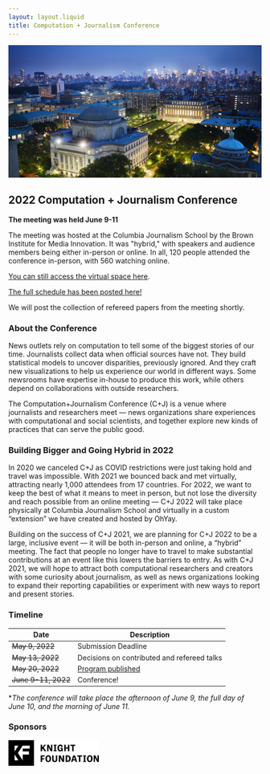 ```yaml
---
layout: layout.liquid
title: Computation + Journalism Conference
---
```

![Columbia image](images/columbiaImage.jpeg)

## 2022 Computation + Journalism Conference

**The meeting was held June 9-11**

The meeting was hosted at the Columbia Journalism School by the Brown Institute for Media Innovation. It was "hybrid," with speakers and audience members being either in-person or online. In all, 120 people attended the conference in-person, with 560 watching online.

[You can still access the virtual space here](https://cj2022.brown.columbia.edu/live).

[The full schedule has been posted here!](https://cj2022.brown.columbia.edu/schedule)

We will post the collection of refereed papers from the meeting shortly.


### About the Conference

News outlets rely on computation to tell some of the biggest stories of our time. Journalists collect data when official sources have not. They build statistical models to uncover disparities, previously ignored. And they craft new visualizations to help us experience our world in different ways. Some newsrooms have expertise in-house to produce this work, while others depend on collaborations with outside researchers.

The Computation+Journalism Conference (C+J) is a venue where journalists and researchers meet — news organizations share experiences with computational and social scientists, and together explore new kinds of practices that can serve the public good. 

### Building Bigger and Going Hybrid in 2022

In 2020 we canceled C+J as COVID restrictions were just taking hold and travel was impossible. With 2021 we bounced back and met virtually, attracting nearly 1,000 attendees from 17 countries. For 2022, we want to keep the best of what it means to meet in person, but not lose the diversity and reach possible from an online meeting — C+J 2022 will take place physically at Columbia Journalism School and virtually in a custom “extension” we have created and hosted by OhYay.

Building on the success of C+J 2021, we are planning for C+J 2022 to be a large, inclusive event — it will be both in-person and online, a “hybrid” meeting. The fact that people no longer have to travel to make substantial contributions at an event like this lowers the barriers to entry. As with C+J 2021, we will hope to attract both computational researchers and creators with some curiosity about journalism, as well as news organizations looking to expand their reporting capabilities or experiment with new ways to report and present stories.

### Timeline

| Date      | Description |
| ----------- | ----------- |
| ~~May 9, 2022~~      | Submission Deadline       |
| ~~May 13, 2022~~   | Decisions on contributed and refereed talks  |
| ~~May 20, 2022~~ | [Program published](https://cj2022.brown.columbia.edu/schedule) |
| ~~June 9-11, 2022~~   | Conference! |

**The conference will take place the afternoon of June 9, the full day of June 10, and the morning of June 11.*

### Sponsors

<img src="images/knightFoundationLogo.png" alt="Knight Foundation logo" width="180 em"/>
